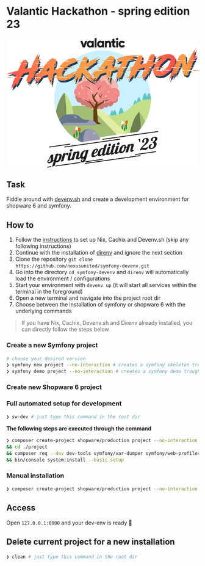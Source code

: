 # Valantic Hackathon - spring edition 23

![Hackathon](./hackathon.png)

## Task

Fiddle around with [devenv.sh](https://devenv.sh) and create a development environment for shopware 6 and symfony.  

## How to

1. Follow the [instructions](https://developer.shopware.com/docs/guides/installation/devenv#installation) to set up Nix, Cachix and Devenv.sh (skip any following instructions)
2. Continue with the installation of [direnv](https://developer.shopware.com/docs/guides/installation/devenv#direnv) and ignore the next section
3. Clone the repository `git clone https://github.com/nexusunited/symfony-devenv.git`
4. Go into the directory `cd symfony-devenv` and `direnv` will automatically load the environment / configurations
5. Start your environment with `devenv up` (it will start all services within the terminal in the foreground)
6. Open a new terminal and navigate into the project root dir
7. Choose between the installation of symfony or shopware 6 with the underlying commands

> If you have Nix, Cachix, Devenv.sh and Direnv already installed, you can directly follow the steps below  

### Create a new Symfony project 
```bash
# choose your desired version
❯ symfony new project --no-interaction # creates a symfony skeleton trough the symfony-cli
❯ symfony demo project --no-interaction # creates a symfony demo trough the symfony-cli
```

### Create new Shopware 6 project

### Full automated setup for development
```bash
❯ sw-dev # just type this command in the root dir
```

**The following steps are executed through the command**
```bash
❯ composer create-project shopware/production project --no-interaction \
&& cd ./project
&& composer req --dev dev-tools symfony/var-dumper symfony/web-profiler-bundle maltyxx/images-generator mbezhanov/faker-provider-collection frosh/development-helper frosh/tools
&& bin/console system:install --basic-setup
```

### Manual installation 
```bash
❯ composer create-project shopware/production project --no-interaction
```

## Access

Open `127.0.0.1:8000` and your dev-env is ready 🎉


## Delete current project for a new installation
```bash
❯ clean # just type this command in the root dir
```
